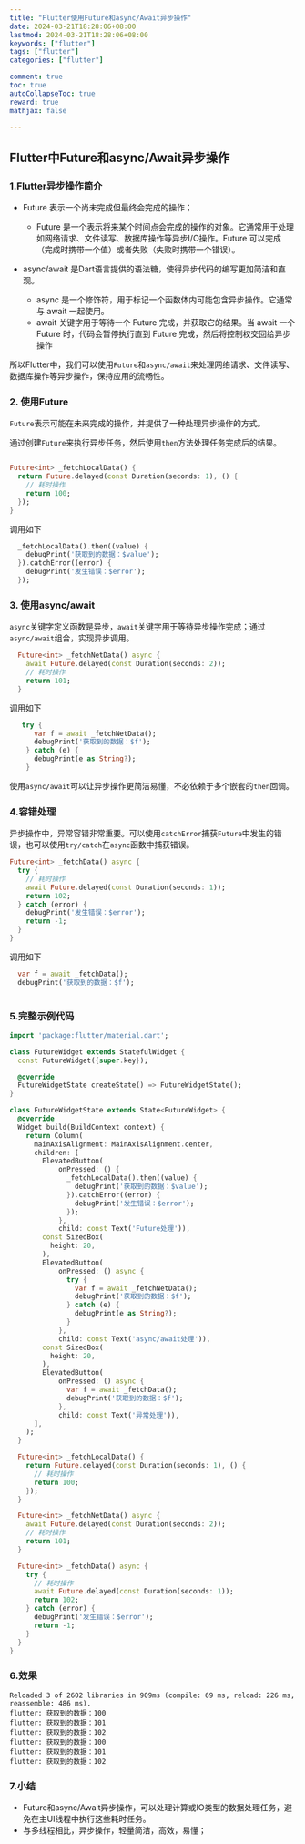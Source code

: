 ```yaml
---
title: "Flutter使用Future和async/Await异步操作"
date: 2024-03-21T18:28:06+08:00
lastmod: 2024-03-21T18:28:06+08:00
keywords: ["flutter"]
tags: ["flutter"]
categories: ["flutter"]

comment: true
toc: true
autoCollapseToc: true
reward: true
mathjax: false

---
```


<!--more-->

## Flutter中Future和async/Await异步操作

### 1.Flutter异步操作简介

* Future 表示一个尚未完成但最终会完成的操作；
  * Future 是一个表示将来某个时间点会完成的操作的对象。它通常用于处理如网络请求、文件读写、数据库操作等异步I/O操作。Future 可以完成（完成时携带一个值）或者失败（失败时携带一个错误）。

* async/await 是Dart语言提供的语法糖，使得异步代码的编写更加简洁和直观。
  * async 是一个修饰符，用于标记一个函数体内可能包含异步操作。它通常与 await 一起使用。
  * await 关键字用于等待一个 Future 完成，并获取它的结果。当 await 一个 Future 时，代码会暂停执行直到 Future 完成，然后将控制权交回给异步操作

所以Flutter中，我们可以使用`Future`和`async/await`来处理网络请求、文件读写、数据库操作等异步操作，保持应用的流畅性。

### 2. 使用Future
`Future`表示可能在未来完成的操作，并提供了一种处理异步操作的方式。

通过创建`Future`来执行异步任务，然后使用`then`方法处理任务完成后的结果。


```dart

Future<int> _fetchLocalData() {
  return Future.delayed(const Duration(seconds: 1), () {
    // 耗时操作
    return 100;
  });
}

```
调用如下
```dart
  _fetchLocalData().then((value) {
    debugPrint('获取到的数据：$value');
  }).catchError((error) {
    debugPrint('发生错误：$error');
  });
```

### 3. 使用async/await
`async`关键字定义函数是异步，`await`关键字用于等待异步操作完成；通过`async/await`组合，实现异步调用。

```dart
  Future<int> _fetchNetData() async {
    await Future.delayed(const Duration(seconds: 2));
    // 耗时操作
    return 101;
  }
```

调用如下
```dart
   try {
      var f = await _fetchNetData();
      debugPrint('获取到的数据：$f');
    } catch (e) {
      debugPrint(e as String?);
    }
```

使用`async/await`可以让异步操作更简洁易懂，不必依赖于多个嵌套的`then`回调。

### 4.容错处理
异步操作中，异常容错非常重要。可以使用`catchError`捕获`Future`中发生的错误，也可以使用`try/catch`在`async`函数中捕获错误。

```dart
Future<int> _fetchData() async {
  try {
    // 耗时操作
    await Future.delayed(const Duration(seconds: 1));
    return 102;
  } catch (error) {
    debugPrint('发生错误：$error');
    return -1;
  }
}
```

调用如下
```dart
  var f = await _fetchData();
  debugPrint('获取到的数据：$f');
  
```

### 5.完整示例代码

```dart
import 'package:flutter/material.dart';

class FutureWidget extends StatefulWidget {
  const FutureWidget({super.key});

  @override
  FutureWidgetState createState() => FutureWidgetState();
}

class FutureWidgetState extends State<FutureWidget> {
  @override
  Widget build(BuildContext context) {
    return Column(
      mainAxisAlignment: MainAxisAlignment.center,
      children: [
        ElevatedButton(
            onPressed: () {
              _fetchLocalData().then((value) {
                debugPrint('获取到的数据：$value');
              }).catchError((error) {
                debugPrint('发生错误：$error');
              });
            },
            child: const Text('Future处理')),
        const SizedBox(
          height: 20,
        ),
        ElevatedButton(
            onPressed: () async {
              try {
                var f = await _fetchNetData();
                debugPrint('获取到的数据：$f');
              } catch (e) {
                debugPrint(e as String?);
              }
            },
            child: const Text('async/await处理')),
        const SizedBox(
          height: 20,
        ),
        ElevatedButton(
            onPressed: () async {
              var f = await _fetchData();
              debugPrint('获取到的数据：$f');
            },
            child: const Text('异常处理')),
      ],
    );
  }

  Future<int> _fetchLocalData() {
    return Future.delayed(const Duration(seconds: 1), () {
      // 耗时操作
      return 100;
    });
  }

  Future<int> _fetchNetData() async {
    await Future.delayed(const Duration(seconds: 2));
    // 耗时操作
    return 101;
  }

  Future<int> _fetchData() async {
    try {
      // 耗时操作
      await Future.delayed(const Duration(seconds: 1));
      return 102;
    } catch (error) {
      debugPrint('发生错误：$error');
      return -1;
    }
  }
}

```

### 6.效果

```shell
Reloaded 3 of 2602 libraries in 909ms (compile: 69 ms, reload: 226 ms, reassemble: 486 ms).
flutter: 获取到的数据：100
flutter: 获取到的数据：101
flutter: 获取到的数据：102
flutter: 获取到的数据：100
flutter: 获取到的数据：101
flutter: 获取到的数据：102
```

### 7.小结

* Future和async/Await异步操作，可以处理计算或IO类型的数据处理任务，避免在主UI线程中执行这些耗时任务。
* 与多线程相比，异步操作，轻量简洁，高效，易懂；


